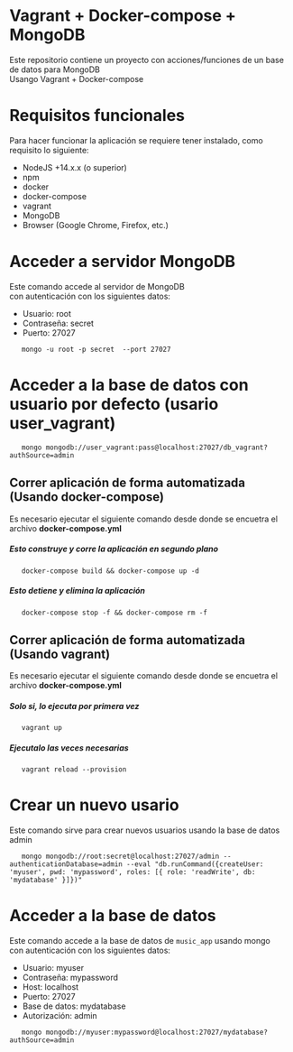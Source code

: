 # Vagrant + Docker-compose + MongoDB
Este repositorio contiene un proyecto con acciones/funciones de un base de datos para MongoDB <br>
Usango Vagrant + Docker-compose

# Requisitos funcionales
Para hacer funcionar la aplicación se requiere tener instalado, como requisito lo siguiente:
* NodeJS +14.x.x (o superior)
* npm
* docker
* docker-compose
* vagrant
* MongoDB
* Browser (Google Chrome, Firefox, etc.)

# Acceder a servidor MongoDB
Este comando accede al servidor de MongoDB <br>
con autenticación con los siguientes datos:
+  Usuario: root
+  Contraseña: secret
+  Puerto: 27027
  
```shell
   mongo -u root -p secret  --port 27027
```

# Acceder a la base de datos con usuario por defecto (usario user_vagrant)

```shell
   mongo mongodb://user_vagrant:pass@localhost:27027/db_vagrant?authSource=admin
```


## Correr aplicación de forma automatizada (Usando docker-compose)
Es necesario ejecutar el siguiente comando desde donde se encuetra el archivo **docker-compose.yml** 

##### Esto construye y corre la aplicación en segundo plano
```shell
   docker-compose build && docker-compose up -d
```

##### Esto detiene y elimina la aplicación
```shell
   docker-compose stop -f && docker-compose rm -f
```

## Correr aplicación de forma automatizada (Usando vagrant)
Es necesario ejecutar el siguiente comando desde donde se encuetra el archivo **docker-compose.yml** 

##### Solo si, lo ejecuta por primera vez
```shell
   vagrant up 
```

##### Ejecutalo las veces necesarias
```shell
   vagrant reload --provision
```

# Crear un nuevo usario
Este comando sirve para crear nuevos usuarios usando la base de datos admin
```shell
   mongo mongodb://root:secret@localhost:27027/admin --authenticationDatabase=admin --eval "db.runCommand({createUser: 'myuser', pwd: 'mypassword', roles: [{ role: 'readWrite', db: 'mydatabase' }]})"
```

# Acceder a la base de datos
Este comando accede a la base de datos de `music_app` usando mongo <br>
con autenticación con los siguientes datos:
+  Usuario: myuser
+  Contraseña: mypassword
+  Host: localhost
+  Puerto: 27027
+  Base de datos: mydatabase
+  Autorización: admin

```shell
   mongo mongodb://myuser:mypassword@localhost:27027/mydatabase?authSource=admin
```